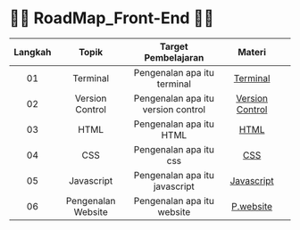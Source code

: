 # 🎉🎉 RoadMap_Front-End 🎉🎉

 
Langkah |          Topik           |                              Target Pembelajaran                               |                               Materi                               |                                           |
| :-----: | :----------------------: | :----------------------------------------------------------------------------: | :----------------------------------------------------------------: | :-----------------------------------------------------------
|   01    |        Terminal        |                             Pengenalan apa itu terminal                             |             [Terminal](https://github.com/citraFebriawirti/RoadMap_Front-End/tree/main/Terminal)             |                              
|   02    |        Version Control        |                  Pengenalan apa itu version control                 |                 [Version Control](https://github.com/citraFebriawirti/RoadMap_Front-End/tree/main/Version%20Control)                 |  
|   03    |      HTML      |                Pengenalan apa itu HTML               |           [HTML](https://github.com/citraFebriawirti/RoadMap_Front-End/tree/main/HTML)           |     
|   04    |   CSS    |         Pengenalan apa itu css           |        [CSS](https://github.com/citraFebriawirti/RoadMap_Front-End/tree/main/CSS)        |    
|   05    | Javascript |    Pengenalan apa itu javascript   | [Javascript](https://github.com/citraFebriawirti/RoadMap_Front-End/tree/main/Javascript) |
|   06   | Pengenalan Website |    Pengenalan apa itu website  | [P.website](https://github.com/citraFebriawirti/RoadMap_Front-End/tree/main/Pengenalan_Website) |


